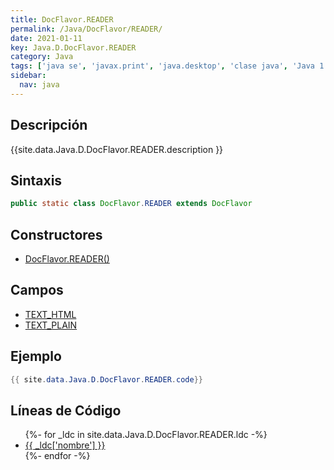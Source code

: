 ```yaml
---
title: DocFlavor.READER
permalink: /Java/DocFlavor/READER/
date: 2021-01-11
key: Java.D.DocFlavor.READER
category: Java
tags: ['java se', 'javax.print', 'java.desktop', 'clase java', 'Java 1.0']
sidebar: 
  nav: java
---
```


## Descripción
{{site.data.Java.D.DocFlavor.READER.description }}

## Sintaxis
~~~java
public static class DocFlavor.READER extends DocFlavor
~~~

## Constructores
* [DocFlavor.READER()](/Java/DocFlavor/READER/DocFlavor/READER/)

## Campos
* [TEXT_HTML](/Java/DocFlavor/READER/TEXT_HTML)
* [TEXT_PLAIN](/Java/DocFlavor/READER/TEXT_PLAIN)

## Ejemplo
~~~java
{{ site.data.Java.D.DocFlavor.READER.code}}
~~~

## Líneas de Código
<ul>
{%- for _ldc in site.data.Java.D.DocFlavor.READER.ldc -%}
   <li>
       <a href="{{_ldc['url'] }}">{{ _ldc['nombre'] }}</a>
   </li>
{%- endfor -%}
</ul>
